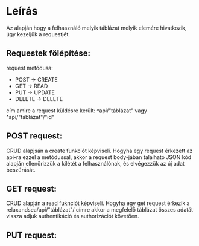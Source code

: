# Leírás
Az alapján hogy a felhasználó melyik táblázat melyik elemére hivatkozik, úgy kezeljük a requestjét.

## Requestek fölépítése:
request metódusa:
- POST      -> CREATE
- GET       -> READ
- PUT       -> UPDATE
- DELETE    -> DELETE

cím amire a request küldésre került:
^api/"táblázat"     vagy
^api/"táblázat"/"id"

## POST request:
CRUD alapjsán a create funkciót képviseli. Hogyha egy request érkezett az api-ra ezzel a metódussal, akkor a request body-jában található JSON kód alapján ellenőrizzük a kilétét a felhasználónak, és elvégezzük az új adat beszúrását.

## GET request:
CRUD alapján a read fuknciót képviseli. Hogyha egy get request érkezik a relaxandsea/api/"táblázat"/ címre akkor a megfelelő táblázat összes adatát vissza adjuk authentikáció és authorizációt követően.

## PUT request:
